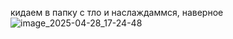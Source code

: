 кидаем в папку с тло и наслаждаммся, наверное
![image_2025-04-28_17-24-48](https://github.com/user-attachments/assets/1013265d-6294-49ad-9fc3-125d117edffe)
